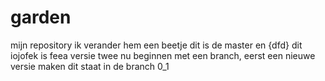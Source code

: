 garden
======

mijn repository
ik verander hem een beetje
dit is de master
en {dfd} dit iojofek is feea versie  twee
nu beginnen met een branch, eerst een nieuwe versie maken
dit staat in de branch 0_1